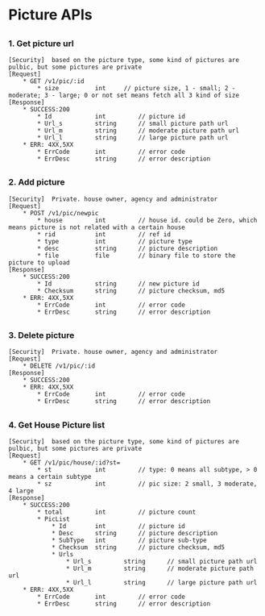 # Picture APIs

##
### 1. Get picture url
	[Security]	based on the picture type, some kind of pictures are pulbic, but some pictures are private
	[Request]
  		* GET /v1/pic/:id
	  		* size			int		// picture size, 1 - small; 2 - moderate; 3 - large; 0 or not set means fetch all 3 kind of size
	[Response]
		* SUCCESS:200 
			* Id			int 		// picture id
			* Url_s			string 		// small picture path url
			* Url_m			string		// moderate picture path url
			* Url_l			string		// large picture path url
		* ERR: 4XX,5XX
	  		* ErrCode		int			// error code
	  		* ErrDesc		string		// error description

##
### 2. Add picture
	[Security]	Private. house owner, agency and administrator
	[Request]
  		* POST /v1/pic/newpic
	  		* house			int			// house id. could be Zero, which means picture is not related with a certain house
	  		* rid			int 		// ref id
	  		* type			int			// picture type
	  		* desc			string		// picture description
	  		* file			file 		// binary file to store the picture to upload
	[Response]
		* SUCCESS:200 
			* Id			string 		// new picture id
			* Checksum		string		// picture checksum, md5
		* ERR: 4XX,5XX
	  		* ErrCode		int			// error code
	  		* ErrDesc		string		// error description

##
### 3. Delete picture
	[Security]	Private. house owner, agency and administrator
	[Request]
  		* DELETE /v1/pic/:id
	[Response]
		* SUCCESS:200 
		* ERR: 4XX,5XX
	  		* ErrCode		int			// error code
	  		* ErrDesc		string		// error description

##
### 4. Get House Picture list
	[Security]	based on the picture type, some kind of pictures are pulbic, but some pictures are private
	[Request]
  		* GET /v1/pic/house/:id?st=
	  		* st			int 		// type: 0 means all subtype, > 0 means a certain subtype
	  		* sz			int			// pic size: 2 small, 3 moderate, 4 large
	[Response]
		* SUCCESS:200 
			* total			int 		// picture count
			* PicList
				* Id 		int			// picture id
				* Desc		string		// picture description
				* SubType	int			// picture sub-type
				* Checksum	string		// picture checksum, md5
				* Urls      
					* Url_s			string 		// small picture path url
					* Url_m			string		// moderate picture path url
					* Url_l			string		// large picture path url
		* ERR: 4XX,5XX
	  		* ErrCode		int			// error code
	  		* ErrDesc		string		// error description
